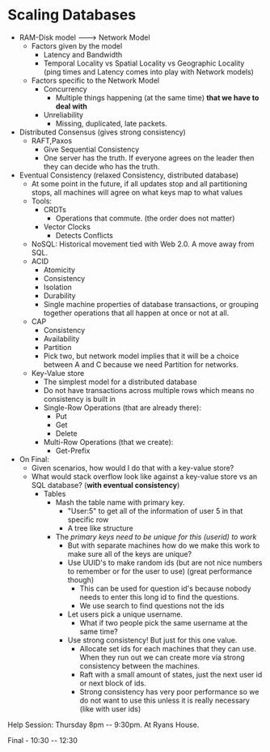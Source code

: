 # Scaling Databases

- RAM-Disk model ---> Network Model
    - Factors given by the model
        - Latency and Bandwidth
        - Temporal Locality vs Spatial Locality vs Geographic Locality (ping times and Latency comes into play with Network models)
    - Factors specific to the Network Model
        - Concurrency
            - Multiple things happening (at the same time) **that we have to deal with**
        - Unreliability
            - Missing, duplicated, late packets.
- Distributed Consensus (gives strong consistency)
    - RAFT,Paxos
        - Give Sequential Consistency
        - One server has the truth. If everyone agrees on the leader then they can decide who has the truth.
- Eventual Consistency (relaxed Consistency, distributed database)
    - At some point in the future, if all updates stop and all partitioning stops, all machines will agree on what keys map to what values
    - Tools:
        - CRDTs
            - Operations that commute. (the order does not matter)
        - Vector Clocks
            - Detects Conflicts
    - NoSQL: Historical movement tied with Web 2.0. A move away from SQL.
    - ACID
        - Atomicity
        - Consistency
        - Isolation
        - Durability
        - Single machine properties of database transactions, or grouping together operations that all happen at once or not at all.
    - CAP
        - Consistency
        - Availability
        - Partition
        - Pick two, but network model implies that it will be a choice between A and C because we need Partition for networks.
    - Key-Value store
        - The simplest model for a distributed database
        - Do not have transactions across multiple rows which means no consistency is built in
        - Single-Row Operations (that are already there):
            - Put
            - Get
            - Delete
        - Multi-Row Operations (that we create):
            - Get-Prefix
- On Final:
    - Given scenarios, how would I do that with a key-value store?
    - What would stack overflow look like against a key-value store vs an SQL database? (**with eventual consistency**)
        - Tables
            - Mash the table name with primary key.
                - "User:5" to get all of the information of user 5 in that specific row
                - A tree like structure
            - The *primary keys need to be unique for this (userid) to work*
                - But with separate machines how do we make this work to make sure all of the keys are unique?
                - Use UUID's to make random ids (but are not nice numbers to remember or for the user to use) (great performance though)
                    - This can be used for question id's because nobody needs to enter this long id to find the questions.
                    - We use search to find questions not the ids
                - Let users pick a unique username.
                    - What if two people pick the same username at the same time?
                - Use strong consistency! But just for this one value.
                    - Allocate set ids for each machines that they can use. When they run out we can create more via strong consistency between the machines.
                    - Raft with a small amount of states, just the next user id or next block of ids.
                    - Strong consistency has very poor performance so we do not want to use this unless it is really necessary (like with user ids)

Help Session:
    Thursday 8pm -- 9:30pm. At Ryans House. 

Final - 10:30 -- 12:30
